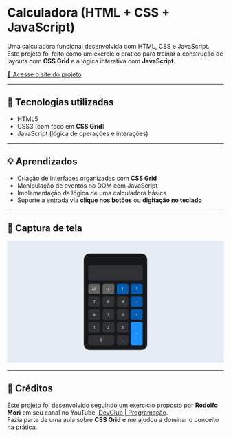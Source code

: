 # Calculadora (HTML + CSS + JavaScript)

Uma calculadora funcional desenvolvida com HTML, CSS e JavaScript.  
Este projeto foi feito como um exercício prático para treinar a construção de layouts com **CSS Grid** e a lógica interativa com **JavaScript**.

[🔗 Acesse o site do projeto](https://rhuan-ribeiro.github.io/Calculator/)

---

## 🔧 Tecnologias utilizadas

- HTML5  
- CSS3 (com foco em **CSS Grid**)  
- JavaScript (lógica de operações e interações)

---

## 💡 Aprendizados

- Criação de interfaces organizadas com **CSS Grid**
- Manipulação de eventos no DOM com JavaScript
- Implementação da lógica de uma calculadora básica
- Suporte a entrada via **clique nos botões** ou **digitação no teclado**

---

## 📸 Captura de tela

![Preview da Calculadora](./assets/screenshot.png)

---

## 🙏 Créditos

Este projeto foi desenvolvido seguindo um exercício proposto por **Rodolfo Mori** em seu canal no YouTube, [DevClub | Programação](https://www.youtube.com/@canaldevclub).  
Fazia parte de uma aula sobre **CSS Grid** e me ajudou a dominar o conceito na prática.
